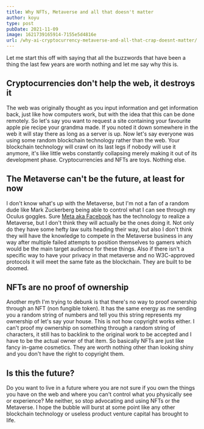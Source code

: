 ```yaml
---
title: Why NFTs, Metaverse and all that doesn't matter
author: koyu
type: post
pubDate: 2021-11-09
image: 1621739165914-7155e5d4816e
url: /why-ai-cryptocurrency-metaverse-and-all-that-crap-doesnt-matter/
---
```


Let me start this off with saying that all the buzzwords that have been a thing the last few years are worth nothing and let me say why this is.

## Cryptocurrencies don't help the web, it destroys it

The web was originally thought as you input information and get information back, just like how computers work, but with the idea that this can be done remotely. So let's say you want to request a site containing your favourite apple pie recipe your grandma made. If you noted it down somewhere in the web it will stay there as long as a server is up. Now let's say everyone was using some random blockchain technology rather than the web. Your blockchain technology will crawl on its last legs if nobody will use it anymore, it's like little webs constantly collapsing merely making it out of its development phase. Cryptocurrencies and NFTs are toys. Nothing else.

## The Metaverse can't be the future, at least for now

I don't know what's up with the Metaverse, but I'm not a fan of a random dude like Mark Zuckerberg being able to control what I can see through my Oculus goggles. Sure [Meta aka Facebook](https://www.bbc.com/news/technology-59083601) has the technology to realize a Metaverse, but I don't think they will actually be the ones doing it. Not only do they have some hefty law suits heading their way, but also I don't think they will have the knowledge to compete in the Metaverse business in any way after multiple failed attempts to position themselves to gamers which would be the main target audience for these things. Also if there isn't a specific way to have your privacy in that metaverse and no W3C-approved protocols it will meet the same fate as the blockchain. They are built to be doomed.

## NFTs are no proof of ownership

Another myth I'm trying to debunk is that there's no way to proof ownership through an NFT (non fungible token). It has the same energy as me sending you a random string of numbers and tell you this string represents my ownership of let's say your house. This is not how copyright works either. I can't proof my ownership on something through a random string of characters, it still has to backlink to the original work to be accepted and I have to be the actual owner of that item. So basically NFTs are just like fancy in-game cosmetics. They are worth nothing other than looking shiny and you don't have the right to copyright them.

## Is this the future?

Do you want to live in a future where you are not sure if you own the things you have on the web and where you can't control what you physically see or experience? Me neither, so stop advocating and using NFTs or the Metaverse. I hope the bubble will burst at some point like any other blockchain technology or useless product venture capital has brought to life.